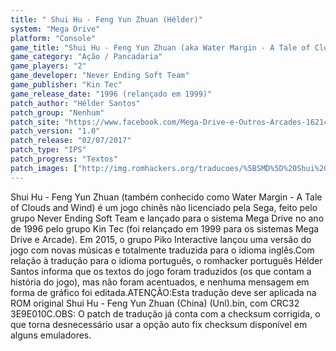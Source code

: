 ```yaml
---
title: " Shui Hu - Feng Yun Zhuan (Hélder)"
system: "Mega Drive"
platform: "Console"
game_title: "Shui Hu - Feng Yun Zhuan (aka Water Margin - A Tale of Clouds and Wind)"
game_category: "Ação / Pancadaria"
game_players: "2"
game_developer: "Never Ending Soft Team"
game_publisher: "Kin Tec"
game_release_date: "1996 (relançado em 1999)"
patch_author: "Hélder Santos"
patch_group: "Nenhum"
patch_site: "https://www.facebook.com/Mega-Drive-e-Outros-Arcades-1621462371436014/"
patch_version: "1.0"
patch_release: "02/07/2017"
patch_type: "IPS"
patch_progress: "Textos"
patch_images: ["http://img.romhackers.org/traducoes/%5BSMD%5D%20Shui%20Hu%20-%20Feng%20Yun%20Zhuan%20-%20H%C3%A9lder%20-%201.png","http://img.romhackers.org/traducoes/%5BSMD%5D%20Shui%20Hu%20-%20Feng%20Yun%20Zhuan%20-%20H%C3%A9lder%20-%202.png","http://img.romhackers.org/traducoes/%5BSMD%5D%20Shui%20Hu%20-%20Feng%20Yun%20Zhuan%20-%20H%C3%A9lder%20-%203.png"]
---
```

Shui Hu - Feng Yun Zhuan (também conhecido como Water Margin - A Tale of Clouds and Wind) é um jogo chinês não licenciado pela Sega, feito pelo grupo Never Ending Soft Team e lançado para o sistema Mega Drive no ano de 1996 pelo grupo Kin Tec (foi relançado em 1999 para os sistemas Mega Drive e Arcade). Em 2015, o grupo Piko Interactive lançou uma versão do jogo com novas músicas e totalmente traduzida para o idioma inglês.Com relação à tradução para o idioma português, o romhacker português Hélder Santos informa que os textos do jogo foram traduzidos (os que contam a história do jogo), mas não foram acentuados, e nenhuma mensagem em forma de gráfico foi editada.ATENÇÃO:Esta tradução deve ser aplicada na ROM original Shui Hu - Feng Yun Zhuan (China) (Unl).bin, com CRC32 3E9E010C.OBS: O patch de tradução já conta com a checksum corrigida, o que torna desnecessário usar a opção auto fix checksum disponível em alguns emuladores.